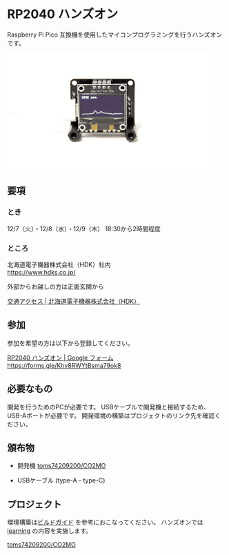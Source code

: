 # RP2040 ハンズオン

Raspberry Pi Pico 互換機を使用したマイコンプログラミングを行うハンズオンです。

![](docs/co2mo_mov.gif)

## 要項

### とき

12/7（火）・12/8（水）・12/9（木） 18:30から2時間程度

### ところ

北海道電子機器株式会社（HDK）社内  
https://www.hdks.co.jp/

外部からお越しの方は正面玄関から

[交通アクセス | 北海道電子機器株式会社（HDK）](https://www.hdks.co.jp/company/access.html)

## 参加

参加を希望の方は以下から登録してください。

[RP2040 ハンズオン | Google フォーム](https://forms.gle/Khv8RWYtBsma79ok8)  
https://forms.gle/Khv8RWYtBsma79ok8

## 必要なもの

開発を行うためのPCが必要です。
USBケーブルで開発機と接続するため、USB-Aポートが必要です。
開発環境の構築はプロジェクトのリンク先を確認ください。

## 頒布物

- 開発機 [toms74209200/CO2MO](https://github.com/toms74209200/CO2MO)

- USBケーブル (type-A - type-C)

## プロジェクト

環境構築は[ビルドガイド](https://github.com/toms74209200/CO2MO/blob/master/docs/build_guide_jp.md)
を参考におこなってください。
ハンズオンでは[learning](https://github.com/toms74209200/CO2MO/tree/master/learning)
の内容を実施します。

[toms74209200/CO2MO](https://github.com/toms74209200/CO2MO)